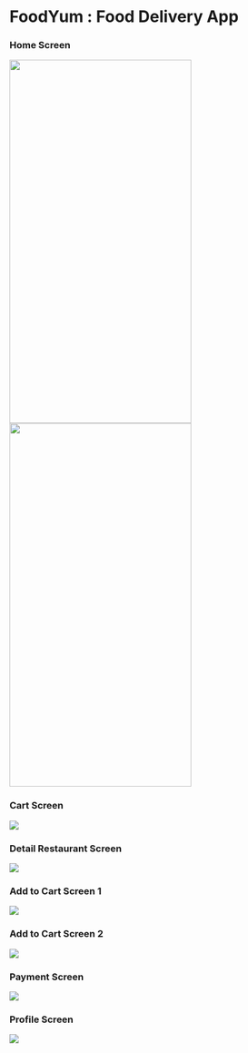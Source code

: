 # FoodYum : Food Delivery App

### Home Screen
<img src='/public/image/Home.jpg' width='320' height='640'>  <img src='/public/image/Cart' width='320' height='640'>

### Cart Screen
![](/public/image/Cart.jpg)

### Detail Restaurant Screen
![](/public/image/DetailRestaurant.jpg)

### Add to Cart Screen 1
![](/public/image/AddToCart1.jpg)

### Add to Cart Screen 2
![](/public/image/AddToCart2.jpg)

### Payment Screen
![](/public/image/Payment.jpg)

### Profile Screen
![](/public/image/Profile.jpg)
